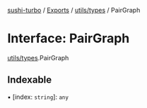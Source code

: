 [sushi-turbo](../README.md) / [Exports](../modules.md) / [utils/types](../modules/utils_types.md) / PairGraph

# Interface: PairGraph

[utils/types](../modules/utils_types.md).PairGraph

## Indexable

▪ [index: `string`]: `any`
